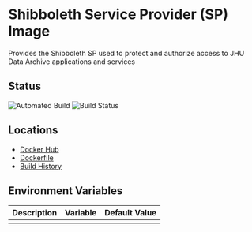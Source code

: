 # Shibboleth Service Provider (SP) Image

Provides the Shibboleth SP used to protect and authorize access to JHU Data Archive applications and services

## Status
![Automated Build](https://img.shields.io/docker/cloud/automated/jhuda/sp) ![Build Status](https://img.shields.io/docker/cloud/build/jhuda/sp)

## Locations
* [Docker Hub](https://hub.docker.com/r/jhuda/sp/tags) 
* [Dockerfile](Dockerfile)
* [Build History](https://hub.docker.com/r/jhuda/sp/builds)

## Environment Variables

|Description|Variable|Default Value| 
|---|---|---|   
|   |   |   |
